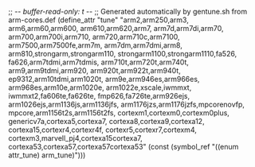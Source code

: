 ;; -*- buffer-read-only: t -*-
;; Generated automatically by gentune.sh from arm-cores.def
(define_attr "tune"
	"arm2,arm250,arm3,
	arm6,arm60,arm600,
	arm610,arm620,arm7,
	arm7d,arm7di,arm70,
	arm700,arm700i,arm710,
	arm720,arm710c,arm7100,
	arm7500,arm7500fe,arm7m,
	arm7dm,arm7dmi,arm8,
	arm810,strongarm,strongarm110,
	strongarm1100,strongarm1110,fa526,
	fa626,arm7tdmi,arm7tdmis,
	arm710t,arm720t,arm740t,
	arm9,arm9tdmi,arm920,
	arm920t,arm922t,arm940t,
	ep9312,arm10tdmi,arm1020t,
	arm9e,arm946es,arm966es,
	arm968es,arm10e,arm1020e,
	arm1022e,xscale,iwmmxt,
	iwmmxt2,fa606te,fa626te,
	fmp626,fa726te,arm926ejs,
	arm1026ejs,arm1136js,arm1136jfs,
	arm1176jzs,arm1176jzfs,mpcorenovfp,
	mpcore,arm1156t2s,arm1156t2fs,
	cortexm1,cortexm0,cortexm0plus,
	genericv7a,cortexa5,cortexa7,
	cortexa8,cortexa9,cortexa12,
	cortexa15,cortexr4,cortexr4f,
	cortexr5,cortexr7,cortexm4,
	cortexm3,marvell_pj4,cortexa15cortexa7,
	cortexa53,cortexa57,cortexa57cortexa53"
	(const (symbol_ref "((enum attr_tune) arm_tune)")))
